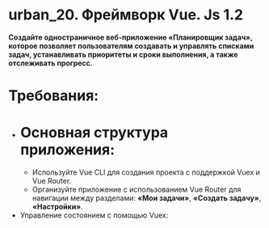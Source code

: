 # urban_20. Фреймворк Vue. Js 1.2

**Создайте одностраничное веб-приложение «Планировщик задач», которое позволяет пользователям создавать и управлять списками задач, устанавливать приоритеты и сроки выполнения, а также отслеживать прогресс.**

# Требования:

* # Основная структура приложения:
  + Используйте Vue CLI для создания проекта с поддержкой Vuex и Vue Router.
  + Организуйте приложение с использованием Vue Router для навигации между разделами: **«Мои задачи»**, **«Создать задачу»**, **«Настройки»**.
* Управление состоянием с помощью Vuex:

